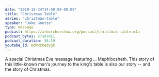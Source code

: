 ```yaml
---
date: "2019-12-24T14:00:00-08:00"
title: "Christmas Table"
series: "christmas-table"
speaker: "Jake Goetze"
type: message
podcast: https://arborchurchnw.org/podcast/christmas-table.m4a
podcast_bytes: 27107011
podcast_duration: 36:19
youtube_id: OdWRzOedygk
---
```


A special Christmas Eve message featuring ... Mephibosheth. This story of this little-known man's journey to the king's table is also our story -- and the story of Christmas. 
